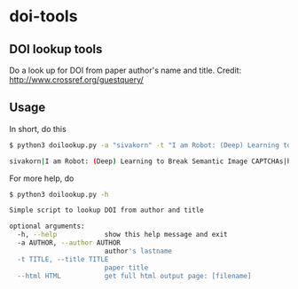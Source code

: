 # doi-tools

DOI lookup tools
----------------
Do a look up for DOI from paper author's name and title.
Credit: http://www.crossref.org/guestquery/

Usage
-----
In short, do this

```sh
$ python3 doilookup.py -a "sivakorn" -t "I am Robot: (Deep) Learning to Break Semantic Image CAPTCHAs"
```

```sh
sivakorn|I am Robot: (Deep) Learning to Break Semantic Image CAPTCHAs|http://dx.doi.org/10.1109/EuroSP.2016.37
```

For more help, do
```sh
$ python3 doilookup.py -h
```

```sh
Simple script to lookup DOI from author and title

optional arguments:
  -h, --help            show this help message and exit
  -a AUTHOR, --author AUTHOR
                        author's lastname
  -t TITLE, --title TITLE
                        paper title
  --html HTML           get full html output page: [filename]
```


